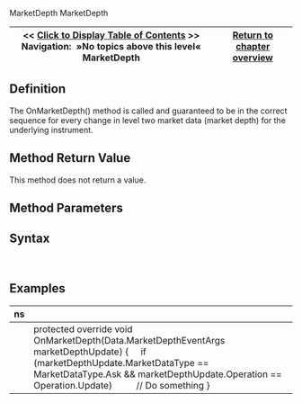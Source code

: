 ﻿
MarketDepth
MarketDepth

| \<\< [Click to Display Table of Contents](superdom_marketdepth.md) \>\> **Navigation:**   »No topics above this level«   MarketDepth | [Return to chapter overview](sharpdx_directwrite_textlayout-1.md) |
| --- | --- |

## Definition
The OnMarketDepth() method is called and guaranteed to be in the correct sequence for every change in level two market data (market depth) for the underlying instrument.
 
## Method Return Value
This method does not return a value.
 
## Method Parameters

## Syntax

 
## 
## Examples
| ns | |
| --- | --- |
|  | protected override void OnMarketDepth(Data.MarketDepthEventArgs marketDepthUpdate) {      if (marketDepthUpdate.MarketDataType \=\= MarketDataType.Ask \&\& marketDepthUpdate.Operation \=\= Operation.Update)           // Do something } |

